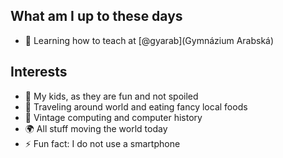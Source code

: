 ## What am I up to these days

- 🔭 Learning how to teach at [@gyarab](Gymnázium Arabská)

## Interests 

- 🚸 My kids, as they are fun and not spoiled
- 👣 Traveling around world and eating fancy local foods
- 💾 Vintage computing and computer history
- 🌍 All stuff moving the world today
- ⚡ Fun fact: I do not use a smartphone
